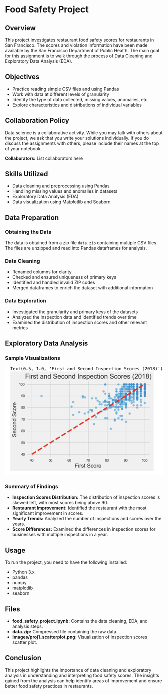 # Food Safety Project

## Overview

This project investigates restaurant food safety scores for restaurants in San Francisco. The scores and violation information have been made available by the San Francisco Department of Public Health. The main goal for this assignment is to walk through the process of Data Cleaning and Exploratory Data Analysis (EDA).

## Objectives

- Practice reading simple CSV files and using Pandas
- Work with data at different levels of granularity
- Identify the type of data collected, missing values, anomalies, etc.
- Explore characteristics and distributions of individual variables

## Collaboration Policy

Data science is a collaborative activity. While you may talk with others about the project, we ask that you write your solutions individually. If you do discuss the assignments with others, please include their names at the top of your notebook.

**Collaborators:** List collaborators here

## Skills Utilized

- Data cleaning and preprocessing using Pandas
- Handling missing values and anomalies in datasets
- Exploratory Data Analysis (EDA)
- Data visualization using Matplotlib and Seaborn

## Data Preparation

### Obtaining the Data

The data is obtained from a zip file `data.zip` containing multiple CSV files. The files are unzipped and read into Pandas dataframes for analysis.

### Data Cleaning

- Renamed columns for clarity
- Checked and ensured uniqueness of primary keys
- Identified and handled invalid ZIP codes
- Merged dataframes to enrich the dataset with additional information

### Data Exploration

- Investigated the granularity and primary keys of the datasets
- Analyzed the inspection data and identified trends over time
- Examined the distribution of inspection scores and other relevant metrics

## Exploratory Data Analysis

### Sample Visualizations

![Scatter Plot of Scores](Images/proj1_scatterplot.png)

### Summary of Findings

- **Inspection Scores Distribution:** The distribution of inspection scores is skewed left, with most scores being above 90.
- **Restaurant Improvement:** Identified the restaurant with the most significant improvement in scores.
- **Yearly Trends:** Analyzed the number of inspections and scores over the years.
- **Score Differences:** Examined the differences in inspection scores for businesses with multiple inspections in a year.

## Usage

To run the project, you need to have the following installed:

- Python 3.x
- pandas
- numpy
- matplotlib
- seaborn

## Files

- **food_safety_project.ipynb:** Contains the data cleaning, EDA, and analysis steps.
- **data.zip:** Compressed file containing the raw data.
- **Images/proj1_scatterplot.png:** Visualization of inspection scores scatter plot.

## Conclusion

This project highlights the importance of data cleaning and exploratory analysis in understanding and interpreting food safety scores. The insights gained from the analysis can help identify areas of improvement and ensure better food safety practices in restaurants.
